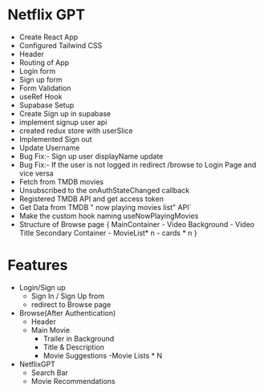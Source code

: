 # Netflix GPT

- Create React App
- Configured Tailwind CSS
- Header
- Routing of App
- Login form
- Sign up form
- Form Validation
- useRef Hook
- Supabase Setup
- Create Sign up in supabase
- implement signup user api
- created redux store with userSlice
- Implemented Sign out
- Update Username
- Bug Fix:- Sign up user displayName update
- Bug Fix:- If the user is not logged in redirect  /browse to Login Page and vice versa
- Fetch from TMDB movies
- Unsubscribed to the onAuthStateChanged callback
- Registered TMDB API and get access token
- Get Data from TMDB " now playing movies list" API`
- Make the custom hook naming useNowPlayingMovies
- Structure of Browse page
    {
        MainContainer
            - Video Background
            - Video Title
        Secondary Container
            - MovieList* n
            - cards * n
    }

# Features
- Login/Sign up
    - Sign In / Sign Up from
    - redirect to Browse page
- Browse(After Authentication)
    - Header
    - Main Movie
        - Trailer in Background
        - Title & Description
        - Movie Suggestions
            -Movie Lists * N
- NetflixGPT
    - Search Bar
    - Movie Recommendations

